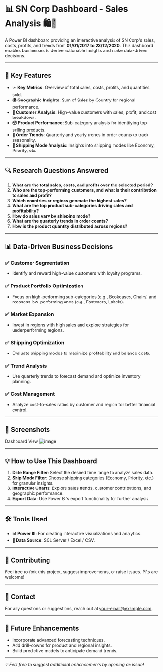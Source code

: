 # 📊 SN Corp Dashboard - Sales Analysis 🛍️💼

A Power BI dashboard providing an interactive analysis of SN Corp's sales, costs, profits, and trends from **01/01/2017 to 23/12/2020**. This dashboard enables businesses to derive actionable insights and make data-driven decisions.

---

## 🚀 Key Features
- **📈 Key Metrics**: Overview of total sales, costs, profits, and quantities sold.
- **🌍 Geographic Insights**: Sum of Sales by Country for regional performance.
- **👥 Customer Analysis**: High-value customers with sales, profit, and cost breakdown.
- **📦 Product Performance**: Sub-category analysis for identifying top-selling products.
- **🛒 Order Trends**: Quarterly and yearly trends in order counts to track seasonality.
- **🚚 Shipping Mode Analysis**: Insights into shipping modes like Economy, Priority, etc.

---

## 🔍 Research Questions Answered
1. **What are the total sales, costs, and profits over the selected period?**
2. **Who are the top-performing customers, and what is their contribution to sales and profit?**
3. **Which countries or regions generate the highest sales?**
4. **What are the top product sub-categories driving sales and profitability?**
5. **How do sales vary by shipping mode?**
6. **What are the quarterly trends in order counts?**
7. **How is the product quantity distributed across regions?**

---

## 📊 Data-Driven Business Decisions
### ✅ Customer Segmentation
- Identify and reward high-value customers with loyalty programs.

### ✅ Product Portfolio Optimization
- Focus on high-performing sub-categories (e.g., Bookcases, Chairs) and reassess low-performing ones (e.g., Fasteners, Labels).

### ✅ Market Expansion
- Invest in regions with high sales and explore strategies for underperforming regions.

### ✅ Shipping Optimization
- Evaluate shipping modes to maximize profitability and balance costs.

### ✅ Trend Analysis
- Use quarterly trends to forecast demand and optimize inventory planning.

### ✅ Cost Management
- Analyze cost-to-sales ratios by customer and region for better financial control.

---

## 📸 Screenshots

Dashboard View
![image](https://github.com/user-attachments/assets/2dd9d5c0-ce92-4c6c-ad31-6e10812a3d26)

---

## 💡 How to Use This Dashboard
1. **Date Range Filter**: Select the desired time range to analyze sales data.
2. **Ship Mode Filter**: Choose shipping categories (Economy, Priority, etc.) for granular insights.
3. **Interactive Charts**: Explore sales trends, customer contributions, and geographic performance.
4. **Export Data**: Use Power BI's export functionality for further analysis.

---

## 🛠️ Tools Used
- **📊 Power BI**: For creating interactive visualizations and analytics.
- **💾 Data Source**: SQL Server / Excel / CSV.

---

## 🤝 Contributing
Feel free to fork this project, suggest improvements, or raise issues. PRs are welcome!

---

## 📧 Contact
For any questions or suggestions, reach out at [your-email@example.com](mailto:your-email@example.com).

---

## 🎯 Future Enhancements
- Incorporate advanced forecasting techniques.
- Add drill-downs for product and regional insights.
- Build predictive models to anticipate demand trends.

---

_💡 Feel free to suggest additional enhancements by opening an issue!_

